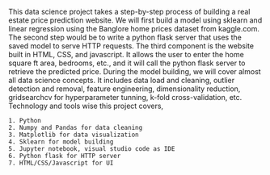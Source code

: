 This data science project takes a step-by-step process of building a real estate price prediction website. We will first build a model using
sklearn and linear regression using the Banglore home prices dataset from kaggle.com. The second step would be to write a python flask server that uses the saved model to serve HTTP requests. The third component is the website built in HTML, CSS, and javascript. It allows the user to enter the home square ft area, bedrooms, etc., and it will call the python flask server to retrieve the predicted price. During the model building, we will cover almost all data science concepts. It includes data load and cleaning, outlier detection and removal, feature engineering, dimensionality reduction, gridsearchcv for hyperparameter tunning, k-fold cross-validation, etc.
Technology and tools wise this project covers,

    1. Python
    2. Numpy and Pandas for data cleaning
    3. Matplotlib for data visualization
    4. Sklearn for model building
    5. Jupyter notebook, visual studio code as IDE
    6. Python flask for HTTP server
    7. HTML/CSS/Javascript for UI